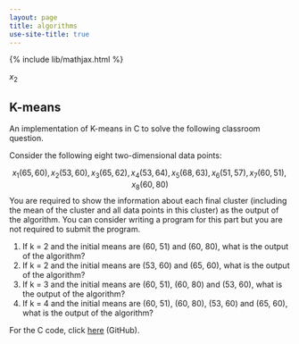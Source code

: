 ```yaml
---
layout: page
title: algorithms
use-site-title: true
---
```



<script src="https://cdn.mathjax.org/mathjax/latest/MathJax.js?config=TeX-AMS-MML_HTMLorMML" type="text/javascript"></script>

{% include lib/mathjax.html %}

$x_2$

## K-means

An implementation of K-means in C to solve the following classroom question.

Consider the following eight two-dimensional data points:

$$
x_1 (65, 60), x_2 (53, 60), x_3 (65, 62), x_4 (53, 64), x_5 (68, 63), x_6 (51, 57), x_7 (60, 51), x_8 (60, 80)
$$
You are required to show the information about each final cluster (including the mean of the cluster and all data points in this cluster) as the output of the algorithm. You can consider writing a program for this part but you are not required to submit the program.  

1.  If k = 2 and the initial means are (60, 51) and (60, 80), what is the output of the algorithm? 
2.  If k = 2 and the initial means are (53, 60) and (65, 60), what is the output of the algorithm? 
3.  If k = 3 and the initial means are (60, 51), (60, 80) and (53, 60), what is the output of the algorithm?
4.  If k = 4 and the initial means are (60, 51), (60, 80), (53, 60) and (65, 60), what is the output of the algorithm? 

For the C code, click [here][kmeans] (GitHub).

[kmeans]: https://github.com/imfl/c-snippets/blob/master/data-mining/kmeans.c	"Go to GitHub Repository"

